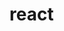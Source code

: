 # react 
# 
<!-- 第一步：建立git仓库 cd到你的本地项目根目录下，执行git命令
git init

第二步：将项目的所有文件添加到仓库中

git add .

第三步：将add的文件commit到仓库
git commit -m "注释语句"

将本地的仓库关联到github上

git remote add origin git@github.com:huanghuakings/main.git

第六步：上传github之前，要先pull一下，执行如下命令： git pull origin master

git push -u origin master -->